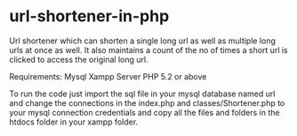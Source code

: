# url-shortener-in-php

Url shortener which can shorten a single long url as well as multiple long urls at once as well.
It also maintains a count of the no of times a short url is clicked to access the original long url.

Requirements:
Mysql 
Xampp Server 
PHP 5.2 or above

To run the code just import the sql file in your mysql database named url and change the connections in the index.php and classes/Shortener.php to your mysql connection credentials and copy all the files and folders in the htdocs folder in your xampp folder.

